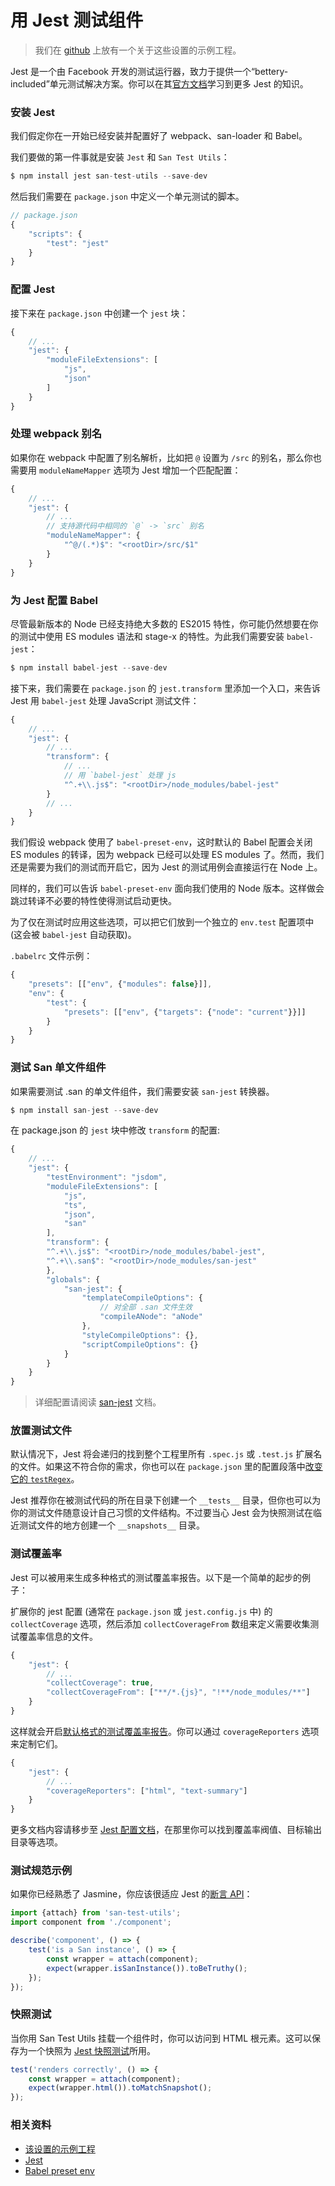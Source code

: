 # 用 Jest 测试组件

> 我们在 [github](https://github.com/ecomfe/san-test-utils/tree/master/docs/demo/jest) 上放有一个关于这些设置的示例工程。

Jest 是一个由 Facebook 开发的测试运行器，致力于提供一个“bettery-included”单元测试解决方案。你可以在其[官方文档](https://jestjs.io/)学习到更多 Jest 的知识。

### 安装 Jest

我们假定你在一开始已经安装并配置好了 webpack、san-loader 和 Babel。

我们要做的第一件事就是安装 `Jest` 和 `San Test Utils`：

```js
$ npm install jest san-test-utils --save-dev
```

然后我们需要在 `package.json` 中定义一个单元测试的脚本。

```js
// package.json
{
    "scripts": {
        "test": "jest"
    }
}
```

### 配置 Jest

接下来在 `package.json` 中创建一个 `jest` 块：

```js
{
    // ...
    "jest": {
        "moduleFileExtensions": [
            "js",
            "json"
        ]
    }
}
```

### 处理 webpack 别名

如果你在 webpack 中配置了别名解析，比如把 `@` 设置为 `/src` 的别名，那么你也需要用 `moduleNameMapper` 选项为 Jest 增加一个匹配配置：

```js
{
    // ...
    "jest": {
        // ...
        // 支持源代码中相同的 `@` -> `src` 别名
        "moduleNameMapper": {
            "^@/(.*)$": "<rootDir>/src/$1"
        }
    }
}
```

### 为 Jest 配置 Babel

尽管最新版本的 Node 已经支持绝大多数的 ES2015 特性，你可能仍然想要在你的测试中使用 ES modules 语法和 stage-x 的特性。为此我们需要安装 `babel-jest`：

```js
$ npm install babel-jest --save-dev
```

接下来，我们需要在 `package.json` 的 `jest.transform` 里添加一个入口，来告诉 Jest 用 `babel-jest` 处理 JavaScript 测试文件：

```js
{
    // ...
    "jest": {
        // ...
        "transform": {
            // ...
            // 用 `babel-jest` 处理 js
            "^.+\\.js$": "<rootDir>/node_modules/babel-jest"
        }
        // ...
    }
}
```

我们假设 webpack 使用了 `babel-preset-env`，这时默认的 Babel 配置会关闭 ES modules 的转译，因为 webpack 已经可以处理 ES modules 了。然而，我们还是需要为我们的测试而开启它，因为 Jest 的测试用例会直接运行在 Node 上。

同样的，我们可以告诉 `babel-preset-env` 面向我们使用的 Node 版本。这样做会跳过转译不必要的特性使得测试启动更快。

为了仅在测试时应用这些选项，可以把它们放到一个独立的 `env.test` 配置项中 (这会被 `babel-jest` 自动获取)。

`.babelrc` 文件示例：

```js
{
    "presets": [["env", {"modules": false}]],
    "env": {
        "test": {
            "presets": [["env", {"targets": {"node": "current"}}]]
        }
    }
}
```

### 测试 San 单文件组件

如果需要测试 .san 的单文件组件，我们需要安装 `san-jest` 转换器。

```js
$ npm install san-jest --save-dev
```

在 package.json 的 `jest` 块中修改 `transform` 的配置:

```js
{
    // ...
    "jest": {
        "testEnvironment": "jsdom",
        "moduleFileExtensions": [
            "js",
            "ts",
            "json",
            "san"
        ],
        "transform": {
        "^.+\\.js$": "<rootDir>/node_modules/babel-jest",
        "^.+\\.san$": "<rootDir>/node_modules/san-jest"
        },
        "globals": {
            "san-jest": {
                "templateCompileOptions": {
                    // 对全部 .san 文件生效
                    "compileANode": "aNode"
                },
                "styleCompileOptions": {},
                "scriptCompileOptions": {}
            }
        }
    }
}
```

> 详细配置请阅读 [san-jest](https://github.com/wanwu/san-jest) 文档。


### 放置测试文件

默认情况下，Jest 将会递归的找到整个工程里所有 `.spec.js` 或 `.test.js` 扩展名的文件。如果这不符合你的需求，你也可以在 `package.json` 里的配置段落中[改变它的 `testRegex`](https://jestjs.io/docs/zh-Hans/configuration#testregex-string-array-string)。

Jest 推荐你在被测试代码的所在目录下创建一个 `__tests__` 目录，但你也可以为你的测试文件随意设计自己习惯的文件结构。不过要当心 Jest 会为快照测试在临近测试文件的地方创建一个 `__snapshots__` 目录。

### 测试覆盖率

Jest 可以被用来生成多种格式的测试覆盖率报告。以下是一个简单的起步的例子：

扩展你的 jest 配置 (通常在 `package.json` 或 `jest.config.js` 中) 的 `collectCoverage` 选项，然后添加 `collectCoverageFrom` 数组来定义需要收集测试覆盖率信息的文件。

```js
{
    "jest": {
        // ...
        "collectCoverage": true,
        "collectCoverageFrom": ["**/*.{js}", "!**/node_modules/**"]
    }
}
```

这样就会开启[默认格式的测试覆盖率报告](https://jestjs.io/docs/zh-Hans/configuration#coveragereporters-array-string)。你可以通过 `coverageReporters` 选项来定制它们。

```js
{
    "jest": {
        // ...
        "coverageReporters": ["html", "text-summary"]
    }
}
```

更多文档内容请移步至 [Jest 配置文档](https://jestjs.io/docs/zh-Hans/configuration#collectcoverage-boolean)，在那里你可以找到覆盖率阀值、目标输出目录等选项。

### 测试规范示例

如果你已经熟悉了 Jasmine，你应该很适应 Jest 的[断言 API](https://jestjs.io/docs/zh-Hans/expect)：

```js
import {attach} from 'san-test-utils';
import component from './component';

describe('component', () => {
    test('is a San instance', () => {
        const wrapper = attach(component);
        expect(wrapper.isSanInstance()).toBeTruthy();
    });
});
```

### 快照测试

当你用 San Test Utils 挂载一个组件时，你可以访问到 HTML 根元素。这可以保存为一个快照为 [Jest 快照测试](https://jestjs.io/docs/zh-Hans/snapshot-testing)所用。

```js
test('renders correctly', () => {
    const wrapper = attach(component);
    expect(wrapper.html()).toMatchSnapshot();
});
```

### 相关资料

* [该设置的示例工程](https://github.com/ecomfe/san-test-utils/tree/master/docs/demo/jest)
* [Jest](https://jestjs.io/)
* [Babel preset env](https://github.com/babel/babel-preset-env)
